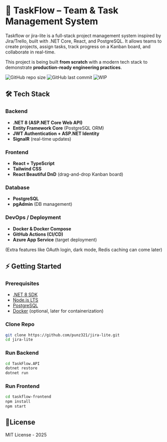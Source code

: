 # 🚀 TaskFlow – Team & Task Management System
Taskflow or jira-lite is a full-stack project management system inspired by Jira/Trello, built with .NET Core, React, and PostgreSQL. It allows teams to create projects, assign tasks, track progress on a Kanban board, and collaborate in real-time. 

This project is being built **from scratch** with a modern tech stack to demonstrate **production-ready engineering practices**.

![GitHub repo size](https://img.shields.io/github/repo-size/punz321/jira-lite?color=blue)
![GitHub last commit](https://img.shields.io/github/last-commit/punz321/jira-lite?color=green)
![WIP](https://img.shields.io/badge/status-WIP-orange)

## 🛠️ Tech Stack

### Backend
- **.NET 8 (ASP.NET Core Web API)**
- **Entity Framework Core** (PostgreSQL ORM)
- **JWT Authentication + ASP.NET Identity**
- **SignalR** (real-time updates)

### Frontend
- **React + TypeScript**
- **Tailwind CSS**
- **React Beautiful DnD** (drag-and-drop Kanban board)

### Database
- **PostgreSQL**  
- **pgAdmin** (DB management)

### DevOps / Deployment
- **Docker & Docker Compose**
- **GitHub Actions (CI/CD)**
- **Azure App Service** (target deployment)

(Extra features like OAuth login, dark mode, Redis caching can come later)

## ⚡ Getting Started

### Prerequisites
- [.NET 8 SDK](https://dotnet.microsoft.com/download/dotnet/8.0)  
- [Node.js LTS](https://nodejs.org/en/)  
- [PostgreSQL](https://www.postgresql.org/download/)  
- [Docker](https://www.docker.com/) (optional, later for containerization)

### Clone Repo
```bash
git clone https://github.com/punz321/jira-lite.git
cd jira-lite
```
### Run Backend
```bash
cd TaskFlow.API
dotnet restore
dotnet run
```
### Run Frontend
```bash
cd taskflow-frontend
npm install
npm start
```
## 📜License
MIT License - 2025